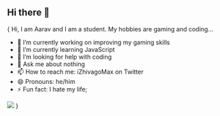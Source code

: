## Hi there 👋

{
Hi, I am Aarav and I am a student. My hobbies are gaming and coding...
- 🔭 I’m currently working on improving my gaming skills
- 🌱 I’m currently learning JavaScript
- 🤔 I’m looking for help with coding
- 💬 Ask me about nothing
- 📫 How to reach me: iZhivagoMax on Twitter
- 😄 Pronouns: he/him
- ⚡ Fun fact: I hate my life;
<img src = "https://img.shields.io/badge/PlayStation-003791?style=for-the-badge&logo=playstation&logoColor=white"/>
}

